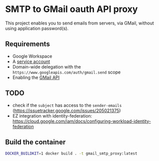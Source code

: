 # SMTP to GMail oauth API proxy

This project enables you to send emails from servers, via GMail, without using application password(s).

## Requirements

- Google Workspace
- A [service account](https://console.cloud.google.com/iam-admin/serviceaccounts)
- Domain-wide delegation with the `https://www.googleapis.com/auth/gmail.send` scope
- Enabling the [GMail API](https://console.cloud.google.com/apis/api/gmail.googleapis.com)

## TODO

- check if the `subject` has access to the `sender-emails` (https://issuetracker.google.com/issues/205021375)
- EZ integration with identity-federation: https://cloud.google.com/iam/docs/configuring-workload-identity-federation

## Build the container

```bash
DOCKER_BUILDKIT=1 docker build . -t gmail_smtp_proxy:latest
```

